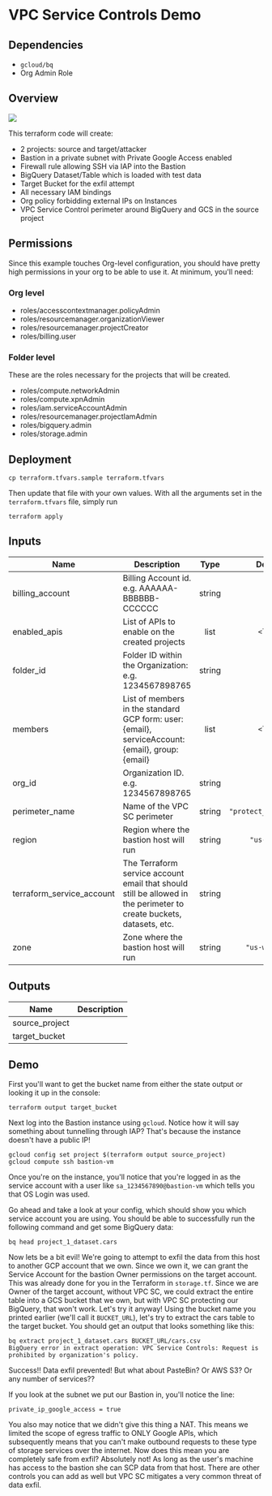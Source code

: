 # VPC Service Controls Demo

## Dependencies

* `gcloud/bq`
* Org Admin Role

## Overview

![](assets/arch.png)

This terraform code will create:

* 2 projects: source and target/attacker
* Bastion in a private subnet with Private Google Access enabled
* Firewall rule allowing SSH via IAP into the Bastion
* BigQuery Dataset/Table which is loaded with test data
* Target Bucket for the exfil attempt
* All necessary IAM bindings
* Org policy forbidding external IPs on Instances
* VPC Service Control perimeter around BigQuery and GCS in the source project

## Permissions

Since this example touches Org-level configuration, you should have pretty high permissions in your org to be able to use it. At minimum, you'll need:

### Org level
* roles/accesscontextmanager.policyAdmin
* roles/resourcemanager.organizationViewer
* roles/resourcemanager.projectCreator
* roles/billing.user

### Folder level

These are the roles necessary for the projects that will be created.

* roles/compute.networkAdmin
* roles/compute.xpnAdmin
* roles/iam.serviceAccountAdmin
* roles/resourcemanager.projectIamAdmin
* roles/bigquery.admin
* roles/storage.admin


## Deployment

```
cp terraform.tfvars.sample terraform.tfvars
```

Then update that file with your own values. With all the arguments set in the `terraform.tfvars` file, simply run

```
terraform apply
```

<!-- BEGINNING OF PRE-COMMIT-TERRAFORM DOCS HOOK -->
## Inputs

| Name | Description | Type | Default | Required |
|------|-------------|:----:|:-----:|:-----:|
| billing\_account | Billing Account id. e.g. AAAAAA-BBBBBB-CCCCCC | string | n/a | yes |
| enabled\_apis | List of APIs to enable on the created projects | list | `<list>` | no |
| folder\_id | Folder ID within the Organization: e.g. 1234567898765 | string | `""` | no |
| members | List of members in the standard GCP form: user:{email}, serviceAccount:{email}, group:{email} | list | `<list>` | no |
| org\_id | Organization ID. e.g. 1234567898765 | string | n/a | yes |
| perimeter\_name | Name of the VPC SC perimeter | string | `"protect_the_daters"` | no |
| region | Region where the bastion host will run | string | `"us-west1"` | no |
| terraform\_service\_account | The Terraform service account email that should still be allowed in the perimeter to create buckets, datasets, etc. | string | n/a | yes |
| zone | Zone where the bastion host will run | string | `"us-west1-a"` | no |

## Outputs

| Name | Description |
|------|-------------|
| source\_project |  |
| target\_bucket |  |

<!-- END OF PRE-COMMIT-TERRAFORM DOCS HOOK -->

## Demo


First you'll want to get the bucket name from either the state output or looking it up in the console:

```
terraform output target_bucket
```

Next log into the Bastion instance using `gcloud`. Notice how it will say something about tunnelling through IAP?
That's because the instance doesn't have a public IP!

```
gcloud config set project $(terraform output source_project)
gcloud compute ssh bastion-vm
```

Once you're on the instance, you'll notice that you're logged in as the service account with a user like `sa_1234567890@bastion-vm` which tells you that OS Login was used.

Go ahead and take a look at your config, which should show you which service account you are using. You should be able to successfully run the following command and get some BigQuery data:

```
bq head project_1_dataset.cars
```


Now lets be a bit evil! We're going to attempt to exfil the data from this host to another GCP account that we own.
Since we own it, we can grant the Service Account for the bastion Owner permissions on the target account. This was already
done for you in the Terraform in `storage.tf`. Since we are Owner of the target account, without VPC SC, we could extract the
entire table into a GCS bucket that we own, but with VPC SC protecting our BigQuery, that won't work. Let's try it anyway!
Using the bucket name you printed earlier (we'll call it `BUCKET_URL`), let's try to extract the cars table to the target bucket.
You should get an output that looks something like this:

```
bq extract project_1_dataset.cars BUCKET_URL/cars.csv
BigQuery error in extract operation: VPC Service Controls: Request is prohibited by organization's policy.
```

Success!! Data exfil prevented! But what about PasteBin? Or AWS S3? Or any number of services??

If you look at the subnet we put our Bastion in, you'll notice the line:

```
private_ip_google_access = true
```

You also may notice that we didn't give this thing a NAT. This means we limited the scope of egress traffic to ONLY Google APIs,
which subsequently means that you can't make outbound requests to these type of storage services over the internet. Now does this
mean you are completely safe from exfil? Absolutely not! As long as the user's machine has access to the bastion she can SCP data
from that host. There are other controls you can add as well but VPC SC mitigates a very common threat of data exfil.
